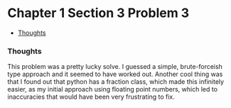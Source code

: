 Chapter 1 Section 3 Problem 3
=============================

- [Thoughts][thoughts]

### Thoughts ###

This problem was a pretty lucky solve. I guessed a simple, brute-forceish type
approach and it seemed to have worked out. Another cool thing was that I found
out that python has a fraction class, which made this infinitely easier, as my
initial approach using floating point numbers, which led to inaccuracies that
would have been very frustrating to fix.

[thoughts]: #thoughts
